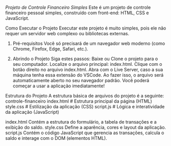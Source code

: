 *Projeto de Controle Financeiro Simples*
Este é um projeto de controle financeiro pessoal simples, construído com front-end: HTML, CSS e JavaScript.

Como Executar o Projeto
Executar este projeto é muito simples, pois ele não requer um servidor web complexo ou bibliotecas externas.
1. Pré-requisitos
Você só precisará de um navegador web moderno (como Chrome, Firefox, Edge, Safari, etc.).

2. Abrindo o Projeto
Siga estes passos:
Baixe ou Clone o projeto para o seu computador.
Localize o arquivo principal: index.html.
Clique com o botão direito no arquivo index.html.
Abra com o Live Server, caso a sua máquina tenha essa extensão do VSCode.
Ao fazer isso, o arquivo será automaticamente aberto no seu navegador padrão. Você poderá começar a usar a aplicação imediatamente!

Estrutura do Projeto
A estrutura básica de arquivos do projeto é a seguinte:
controle-financeiro
index.html        # Estrutura principal da página (HTML)
style.css         # Estilização da aplicação (CSS)
script.js         # Lógica e interatividade da aplicação (JavaScript)

index.html	Contém a estrutura do formulário, a tabela de transações e a exibição do saldo.
style.css	Define a aparência, cores e layout da aplicação.
script.js	Contém o código JavaScript que gerencia as transações, calcula o saldo e interage com o DOM (elementos HTML).
